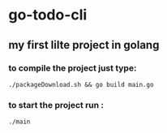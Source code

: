 # go-todo-cli


## my first lilte project in golang


### to compile the project just type:

    ./packageDownload.sh && go build main.go

### to start the project run :
    ./main

